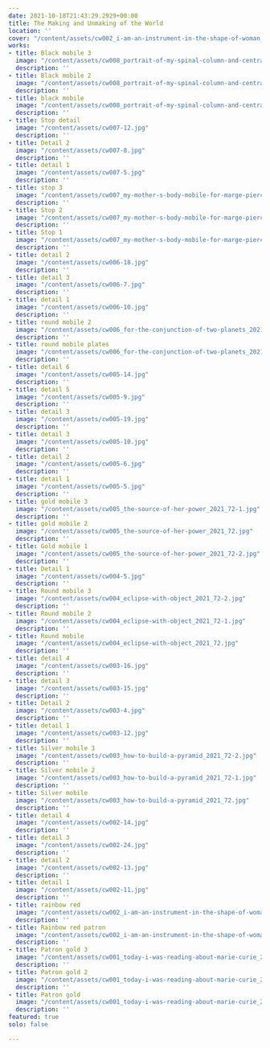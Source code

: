 ```yaml
---
date: 2021-10-18T21:43:29.2929+00:00
title: The Making and Unmaking of the World
location: ''
cover: "/content/assets/cw002_i-am-an-instrument-in-the-shape-of-woman_2021_72.jpg"
works:
- title: Black mobile 3
  image: "/content/assets/cw008_portrait-of-my-spinal-column-and-central-nervous-system_2021_72-2.jpg"
  description: ''
- title: Black mobile 2
  image: "/content/assets/cw008_portrait-of-my-spinal-column-and-central-nervous-system_2021_72-1.jpg"
  description: ''
- title: black mobile
  image: "/content/assets/cw008_portrait-of-my-spinal-column-and-central-nervous-system_2021_72.jpg"
  description: ''
- title: Stop detail
  image: "/content/assets/cw007-12.jpg"
  description: ''
- title: Detail 2
  image: "/content/assets/cw007-8.jpg"
  description: ''
- title: detail 1
  image: "/content/assets/cw007-5.jpg"
  description: ''
- title: stop 3
  image: "/content/assets/cw007_my-mother-s-body-mobile-for-marge-piercey-_2021_72-2.jpg"
  description: ''
- title: Stop 2
  image: "/content/assets/cw007_my-mother-s-body-mobile-for-marge-piercey-_2021_72-1.jpg"
  description: ''
- title: Stop 1
  image: "/content/assets/cw007_my-mother-s-body-mobile-for-marge-piercey-_2021_72.jpg"
  description: ''
- title: detail 2
  image: "/content/assets/cw006-18.jpg"
  description: ''
- title: detail 3
  image: "/content/assets/cw006-7.jpg"
  description: ''
- title: detail 1
  image: "/content/assets/cw006-10.jpg"
  description: ''
- title: round mobile 2
  image: "/content/assets/cw006_for-the-conjunction-of-two-planets_2021_72.jpg"
  description: ''
- title: round mobile plates
  image: "/content/assets/cw006_for-the-conjunction-of-two-planets_2021_72-1.jpg"
  description: ''
- title: detail 6
  image: "/content/assets/cw005-14.jpg"
  description: ''
- title: detail 5
  image: "/content/assets/cw005-9.jpg"
  description: ''
- title: detail 3
  image: "/content/assets/cw005-19.jpg"
  description: ''
- title: detail 3
  image: "/content/assets/cw005-10.jpg"
  description: ''
- title: detail 2
  image: "/content/assets/cw005-6.jpg"
  description: ''
- title: detail 1
  image: "/content/assets/cw005-5.jpg"
  description: ''
- title: gold mobile 3
  image: "/content/assets/cw005_the-source-of-her-power_2021_72-1.jpg"
  description: ''
- title: gold mobile 2
  image: "/content/assets/cw005_the-source-of-her-power_2021_72.jpg"
  description: ''
- title: Gold mobile 1
  image: "/content/assets/cw005_the-source-of-her-power_2021_72-2.jpg"
  description: ''
- title: Detail 1
  image: "/content/assets/cw004-5.jpg"
  description: ''
- title: Round mobile 3
  image: "/content/assets/cw004_eclipse-with-object_2021_72-2.jpg"
  description: ''
- title: Round mobile 2
  image: "/content/assets/cw004_eclipse-with-object_2021_72-1.jpg"
  description: ''
- title: Round mobile
  image: "/content/assets/cw004_eclipse-with-object_2021_72.jpg"
  description: ''
- title: detail 4
  image: "/content/assets/cw003-16.jpg"
  description: ''
- title: detail 3
  image: "/content/assets/cw003-15.jpg"
  description: ''
- title: Detail 2
  image: "/content/assets/cw003-4.jpg"
  description: ''
- title: detail 1
  image: "/content/assets/cw003-12.jpg"
  description: ''
- title: Silver mobile 3
  image: "/content/assets/cw003_how-to-build-a-pyramid_2021_72-2.jpg"
  description: ''
- title: Silver mobile 2
  image: "/content/assets/cw003_how-to-build-a-pyramid_2021_72-1.jpg"
  description: ''
- title: Silver mobile
  image: "/content/assets/cw003_how-to-build-a-pyramid_2021_72.jpg"
  description: ''
- title: detail 4
  image: "/content/assets/cw002-14.jpg"
  description: ''
- title: detail 3
  image: "/content/assets/cw002-24.jpg"
  description: ''
- title: detail 2
  image: "/content/assets/cw002-13.jpg"
  description: ''
- title: detail 1
  image: "/content/assets/cw002-11.jpg"
  description: ''
- title: rainbow red
  image: "/content/assets/cw002_i-am-an-instrument-in-the-shape-of-woman_2021_72-1.jpg"
  description: ''
- title: Rainbow red patron
  image: "/content/assets/cw002_i-am-an-instrument-in-the-shape-of-woman_2021_72-2.jpg"
  description: ''
- title: Patron gold 3
  image: "/content/assets/cw001_today-i-was-reading-about-marie-curie_2021_72-3.jpg"
  description: ''
- title: Patron gold 2
  image: "/content/assets/cw001_today-i-was-reading-about-marie-curie_2021_72-2.jpg"
  description: ''
- title: Patron gold
  image: "/content/assets/cw001_today-i-was-reading-about-marie-curie_2021_72.jpg"
  description: ''
featured: true
solo: false

---
```

